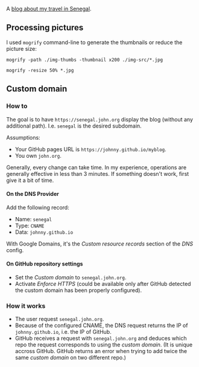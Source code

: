 A <a href="https://wowawiwa.github.io/senegal">blog about my travel in Senegal</a>.

## Processing pictures

I used `mogrify` command-line to generate the thumbnails or reduce the picture size:

```
mogrify -path ./img-thumbs -thumbnail x200 ./img-src/*.jpg
```

```
mogrify -resize 50% *.jpg
```

## Custom domain

### How to

The goal is to have `https://senegal.john.org` display the blog (without any additional path). I.e. `senegal` is the desired subdomain.

Assumptions:
- Your GitHub pages URL is `https://johnny.github.io/myblog`.
- You own `john.org`.

Generally, every change can take time. In my experience, operations are generally effective in less than 3 minutes. If something doesn't work, first give it a bit of time.

#### On the DNS Provider

Add the following record:
- Name: `senegal`
- Type: `CNAME`
- Data: `johnny.github.io`

With Google Domains, it's the _Custom resource records_ section of the _DNS_ config.

#### On GitHub repository settings

- Set the _Custom domain_ to `senegal.john.org`.
- Activate _Enforce HTTPS_ (could be available only after GitHub detected the custom domain has been properly configured).

### How it works

- The user request `senegal.john.org`.
- Because of the configured CNAME, the DNS request returns the IP of `johnny.github.io`, i.e. the IP of GitHub.
- GitHub receives a request with `senegal.john.org` and deduces which repo the request corresponds to using the _custom domain_. (It is unique accross GitHub. GitHub returns an error when trying to add twice the same _custom domain_ on two different repo.)
